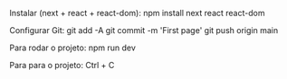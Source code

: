 Instalar (next + react + react-dom):
    npm install next react react-dom

Configurar Git:
    git add -A
    git commit -m 'First page'
    git push origin main

Para rodar o projeto:
    npm run dev

Para para o projeto:
    Ctrl + C

